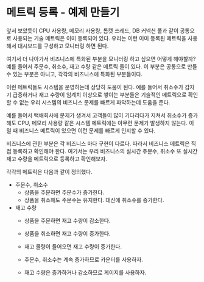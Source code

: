 # 메트릭 등록 - 예제 만들기
앞서 보았듯이 CPU 사용량, 메모리 사용량, 톰캣 쓰레드, DB 커넥션 풀과 같이 공통으로 사용되는 기술 메트릭은 이미 등록되어 있다.
우리는 이런 이미 등록된 메트릭을 사용해서 대시보드를 구성하고 모니터링 하면 된다.

여기서 더 나아가서 비즈니스에 특화된 부분을 모니터링 하고 싶으면 어떻게 해야할까?
예를 들어서 주문수, 취소수, 재고 수량 같은 메트릭 들이 있다.
이 부분은 공통으로 만들 수 있는 부분은 아니고, 각각의 비즈니스에 특화된 부분들이다.

이런 메트릭들도 시스템을 운영하는데 상당히 도움이 된다.
예를 들어서 취소수가 갑자기 급증하거나 재고 수량이 임계치 이상으로 쌓이는 부분들은 기술적인 메트릭으로 확인할 수 없는 우리 시스템의 비즈니스 문제를 빠르게 파악하는데 도움을 준다.

예를 들어서 택배회사에 문제가 생겨서 고객들이 많이 기다리다가 지쳐서 취소수가 증가해도 CPU, 메모리 사용량 같은 시스템 메트릭에는 아무런 문제가 발생하지 않는다.
이럴 때 비즈니스 메트릭이 있으면 이런 문제를 빠르게 인지할 수 있다.

비즈니스에 관한 부분은 각 비즈니스 마다 구현이 다르다. 따라서 비즈니스 메트릭은 직접 등록하고 확인해야 한다.
여기서는 우리 비즈니스의 실시간 주문수, 취소수 또 실시간 재고 수량을 메트릭으로 등록하고 확인해보자.

각각의 메트릭은 다음과 같이 정의했다.

* 주문수, 취소수
  * 상품을 주문하면 주문수가 증가한다.
  * 상품을 취소해도 주문수는 유지한다. 대신에 취소수를 증가한다.
* 재고 수량
  * 상품을 주문하면 재고 수량이 감소한다.
  * 상품을 취소하면 재고 수량이 증가한다.
  * 재고 물량이 들어오면 재고 수량이 증가한다.


  * 주문수, 취소수는 계속 증가하므로 카운터를 사용하자.
  * 재고 수량은 증가하거나 감소하므로 게이지를 사용하자.

